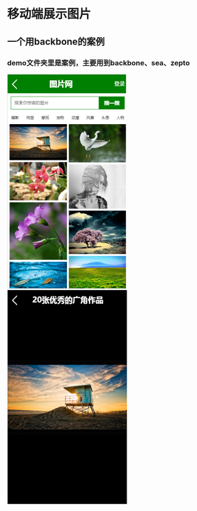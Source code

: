 # 移动端展示图片
## 一个用backbone的案例
### demo文件夹里是案例，主要用到backbone、sea、zepto
![image](https://github.com/wumao016/backbone/raw/master/img/index.png)![image](https://github.com/wumao016/backbone/raw/master/img/layer.png)
